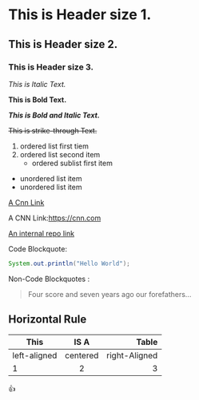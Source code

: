 # This is Header size 1.
## This is Header size 2.
### This is Header size 3.

*This is Italic Text.*

**This is Bold Text.**

***This is Bold and Italic Text.***

~~This is strike-through Text.~~

1. ordered list first tiem
2. ordered list second item
   * ordered sublist first item
* unordered list item
* unordered list item

[A Cnn Link](https://cnn.com)

A CNN Link:https://cnn.com

[An internal repo link](../blob/master/README.md)

Code Blockquote:
```Java 
System.out.println("Hello World"); 
```
Non-Code Blockquotes :
>Four score and seven years ago our forefathers...

Horizontal Rule
---
| This | IS A | Table |
|------|:----:|------:|
|left-aligned| centered| right-Aligned|
|  1   |  2   | 3     |

:+1:
